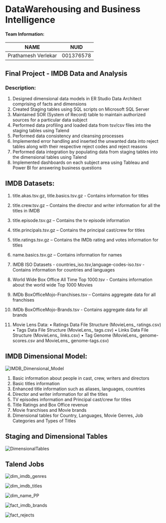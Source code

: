 # DataWarehousing and Business Intelligence

#### Team Information:

| NAME              |     NUID        |
|------------------ |-----------------|
|Prathamesh Verlekar|   001376578     |


## Final Project  - IMDB Data and Analysis

### Description:

1. Designed dimensional data models in ER Studio Data Architect comprising of facts and dimensions
2. Created Staging tables using SQL scripts on Microsoft SQL Server
3. Maintained SOR (System of Record) table to maintain authorized sources for a particular data subject
4. Performed data profiling and loaded data from tsv/csv files into the staging tables using Talend
5. Performed data consistency and cleansing processes
6. Implemented error handling and inserted the unwanted data into reject tables along with their respective reject codes and reject reasons
7. Performed data integration by populating data from staging tables into the dimensional tables using Talend
8. Implemented dashboards on each subject area using Tableau and Power BI for answering business questions

## IMDB Datasets:

1. title.akas.tsv.gz, title.basics.tsv.gz - Contains information for titles

2. title.crew.tsv.gz – Contains the director and writer information for all the titles in IMDB

3. title.episode.tsv.gz – Contains the tv episode information

4. title.principals.tsv.gz – Contains the principal cast/crew for titles

5. title.ratings.tsv.gz – Contains the IMDb rating and votes information for titles

6. name.basics.tsv.gz – Contains information for names

7. IMDB ISO Datasets - countries_iso.tsv,language-codes-iso.tsv - Contains information for countries and languages

8. World Wide Box Office All Time Top 1000.tsv - Contains information about the world wide Top 1000 Movies

9. IMDb BoxOfficeMojo-Franchises.tsv – Contains aggregate data for all franchises

10. IMDb BoxOfficeMojo-Brands.tsv - Contains aggregate data for all brands

11. Movie Lens Data:
• Ratings Data File Structure (MovieLens_ ratings.csv)
• Tags Data File Structure (MovieLens_ tags.csv)
• Links Data File Structure (MovieLens_ links.csv)
• Tag Genome (MovieLens_ genome-scores.csv and MovieLens_ genome-tags.csv)

## IMDB Dimensional Model:

![IMDB_Dimensional_Model](https://user-images.githubusercontent.com/59594174/97101083-a7a9bf80-1670-11eb-9252-f33b2f55a2bd.PNG)

1. Basic information about people in cast, crew, writers and directors
2. Basic titles information
3. Enhanced title information such as aliases, languages, countries
4. Director and writer information for all the titles
5. TV episodes information and Principal cast/crew for titles
6. Title Ratings and Box Office revenue
7. Movie franchises and Movie brands
8. Dimensional tables for Country, Languages, Movie Genres, Job Categories and Types of Titles

## Staging and Dimensional Tables


![DimensionalTables](https://user-images.githubusercontent.com/59594174/97101086-bb552600-1670-11eb-8786-3b16e6f16491.PNG)


## Talend Jobs

![dim_imdb_genres](https://user-images.githubusercontent.com/59594174/97101095-c740e800-1670-11eb-9cb2-ace62b4af8e9.PNG)


![dim_imdb_titles](https://user-images.githubusercontent.com/59594174/97101097-c9a34200-1670-11eb-857a-33a580c649b7.PNG)


![dim_name_PP](https://user-images.githubusercontent.com/59594174/97101099-cb6d0580-1670-11eb-8cfd-08b8b7780dee.PNG)


![fact_imdb_brands](https://user-images.githubusercontent.com/59594174/97101100-ce67f600-1670-11eb-8cf6-10fc62978eb1.PNG)


![fact_rejects](https://user-images.githubusercontent.com/59594174/97101102-d0ca5000-1670-11eb-9379-29848d757955.PNG)



